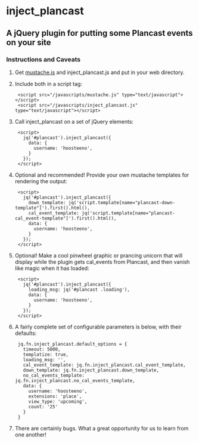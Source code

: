 # inject_plancast

## A jQuery plugin for putting some Plancast events on your site

### Instructions and Caveats

1. Get [mustache.js](https://github.com/janl/mustache.js) and inject_plancast.js and put in your web directory.
1. Include both in a script tag:

        <script src="/javascripts/mustache.js" type="text/javascript"></script>
        <script src="/javascripts/inject_plancast.js" type="text/javascript"></script>

1. Call inject_plancast on a set of jQuery elements:

        <script>
          jq('#plancast').inject_plancast({
            data: {
              username: 'hoosteeno',
            }
          });
        </script>

1. Optional and recommended! Provide your own mustache templates for rendering the output:

        <script>
          jq('#plancast').inject_plancast({
            down_template: jq('script.template[name="plancast-down-template"]').first().html(),
            cal_event_template: jq('script.template[name="plancast-cal_event-template"]').first().html(),
            data: {
              username: 'hoosteeno',
            }
          });
        </script>

1. Optional! Make a cool pinwheel graphic or prancing unicorn that will display while the plugin gets cal_events from Plancast, and then vanish like magic when it has loaded:

        <script>
          jq('#plancast').inject_plancast({
            loading_msg: jq('#plancast .loading'),
            data: {
              username: 'hoosteeno',
            }
          });
        </script>

1. A fairly complete set of configurable parameters is below, with their defaults:

        jq.fn.inject_plancast.default_options = {
          timeout: 5000,
          templatize: true,
          loading_msg: '',
          cal_event_template: jq.fn.inject_plancast.cal_event_template,
          down_template: jq.fn.inject_plancast.down_template,
          no_cal_events_template: jq.fn.inject_plancast.no_cal_events_template,
          data: {
            username: 'hoosteeno',
            extensions: 'place',
            view_type: 'upcoming',
            count: '25'
          }
        }

1. There are certainly bugs. What a great opportunity for us to learn from one another!
